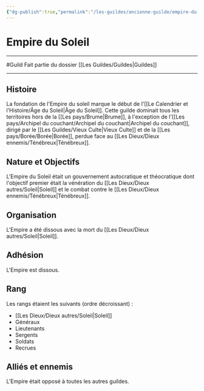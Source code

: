 ```yaml
---
{"dg-publish":true,"permalink":"/les-guildes/ancienne-guilde/empire-du-soleil/"}
---
```


# Empire du Soleil
---
#Guild
Fait partie du dossier [[Les Guildes/Guildes\|Guildes]]

-------
## Histoire
La fondation de l'Empire du soleil marque le début de l'[[Le Calendrier et l'Histoire/Âge du Soleil\|Âge du Soleil]]. Cette guilde dominait tous les territoires hors de la [[Les pays/Brume\|Brume]], à l'exception de l'[[Les pays/Archipel du couchant/Archipel du couchant\|Archipel du couchant]], dirigé par le [[Les Guildes/Vieux Culte\|Vieux Culte]] et de la [[Les pays/Borée/Borée\|Borée]], perdue face au [[Les Dieux/Dieux ennemis/Ténébreux\|Ténébreux]].
## Nature et Objectifs
L'Empire du Soleil était un gouvernement autocratique et théocratique dont l'objectif premier était la vénération du [[Les Dieux/Dieux autres/Soleil\|Soleil]] et le combat contre le [[Les Dieux/Dieux ennemis/Ténébreux\|Ténébreux]].
## Organisation
L'Empire a été dissous avec la mort du [[Les Dieux/Dieux autres/Soleil\|Soleil]].
## Adhésion
L'Empire est dissous.
## Rang
Les rangs étaient les suivants (ordre décroissant) :
- [[Les Dieux/Dieux autres/Soleil\|Soleil]]
- Généraux
- Lieutenants
- Sergents
- Soldats
- Recrues
## Alliés et ennemis
L'Empire était opposé à toutes les autres guildes.